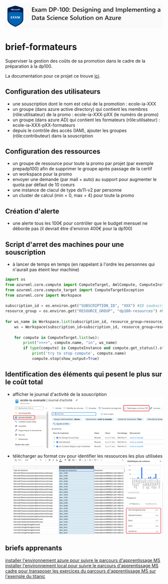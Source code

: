 ![dp100 image](img/dp100.png)

# brief-formateurs

Superviser la gestion des coûts de sa promotion dans le cadre de la préparation à la dp100.

La documentation pour ce projet ce trouve [ici](https://github.com/jtobelem-simplon/dp100-brief-init/blob/master/doc/dp100.pdf?raw=true).


## Configuration des utilisateurs
- une souscription dont le nom est celui de la promotion : ecole-ia-XXX
- un groupe (dans azure active directory) qui contient les membres (rôle:utilisateur) de la promo : ecole-ia-XXX-pXX (le numéro de promo)
- un groupe (dans azure AD) qui contient les formateurs (rôle:utilsateur) : ecole-ia-XXX-pXX-formateurs
- depuis le contrôle des accès (IAM), ajouter les groupes (rôle:contributeur) dans la souscription

## Configuration des ressources
- un groupe de ressource pour toute la promo par projet (par exemple prepadp100) afin de supprimer le groupe après passage de la certif
- un workspace pour la promo
- envoyer une demande (par mail + auto) au support pour augmenter le quota par défaut de 10 coeurs
- une instance de clacul de type ds11-v2 par personne
- un cluster de calcul (min = 0, max = 4) pour toute la promo

## Création d'alerte
- une alerte tous les 100€ pour contrôler que le budget mensuel ne déborde pas (il devrait être d'environ 400€ pour la dp100) 


## Script d'arret des machines pour une souscription
- à lancer de temps en temps (en rappelant à l'ordre les personnes qui n'aurait pas éteint leur machine)

```python
import os
from azureml.core.compute import ComputeTarget, AmlCompute, ComputeInstance
from azureml.core.compute_target import ComputeTargetException
from azureml.core import Workspace

subscription_id = os.environ.get("SUBSCRIPTION_ID", "XXX") #ID soubscription Azure
resource_group = os.environ.get("RESOURCE_GROUP", "dp100-resources") #Resource group

for ws_name in Workspace.list(subscription_id, resource_group=resource_group):
    ws = Workspace(subscription_id=subscription_id, resource_group=resource_group, workspace_name=ws_name)

    for compute in ComputeTarget.list(ws):
        print(">>>>", compute.name, "in", ws_name)
        if type(compute) is ComputeInstance and compute.get_status().state != 'Stopped':
            print('try to stop compute', compute.name)
            compute.stop(show_output=True)
```

## Identification des éléments qui pesent le plus sur le coût total
- afficher le journal d'activité de la souscription
![activity azure](img/azure-activity.png)

- télécharger au format csv pour identifier les ressources les plus utilisées
![activity](img/activity.png)

## briefs apprenants

[installer l'environnement azure pour suivre le parcours d'apprentissage MS](https://github.com/jtobelem-simplon/dp100-brief-init.git)
[installer l'environnement local pour suivre le parcours d'apprentissage MS](https://github.com/jtobelem-simplon/dp100-brief-init-expert.git)
[cadre pour transposer les exercices du parcours d'apprentissage MS sur l'exemple du titanic](https://github.com/jtobelem-simplon/dp100-brief-titanic.git)